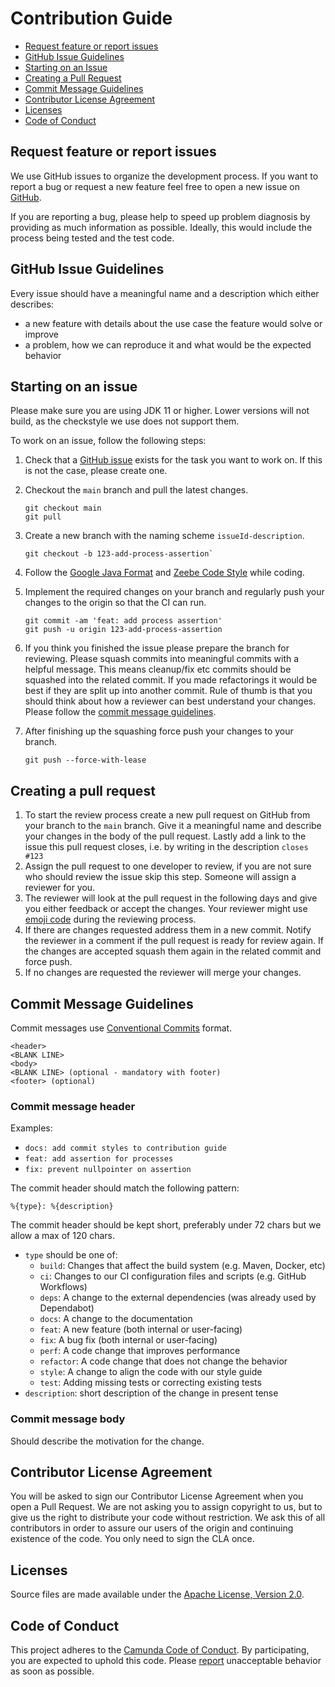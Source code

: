 # Contribution Guide

* [Request feature or report issues](#request-feature-or-report-issues)
* [GitHub Issue Guidelines](#github-issue-guidelines)
* [Starting on an Issue](#starting-on-an-issue)
* [Creating a Pull Request](#creating-a-pull-request)
* [Commit Message Guidelines](#commit-message-guidelines)
* [Contributor License Agreement](#contributor-license-agreement)
* [Licenses](#licenses)
* [Code of Conduct](#code-of-conduct)

## Request feature or report issues

We use GitHub issues to organize the development process. If you want to
report a bug or request a new feature feel free to open a new issue on
[GitHub][issues].

If you are reporting a bug, please help to speed up problem diagnosis by
providing as much information as possible. Ideally, this would include the process being tested and
the test code.

## GitHub Issue Guidelines

Every issue should have a meaningful name and a description which either
describes:
- a new feature with details about the use case the feature would solve or
improve
- a problem, how we can reproduce it and what would be the expected behavior

## Starting on an issue

Please make sure you are using JDK 11 or higher. Lower versions will not build, as the checkstyle we
use does not support them.

To work on an issue, follow the following steps:

1. Check that a [GitHub issue][issues] exists for the task you want to work on. If this is not the
   case, please create one.
2. Checkout the `main` branch and pull the latest changes.

   ```
   git checkout main
   git pull
   ```
3. Create a new branch with the naming scheme `issueId-description`.

   ```
   git checkout -b 123-add-process-assertion`
   ```
4. Follow the [Google Java Format](https://github.com/google/google-java-format#intellij-android-studio-and-other-jetbrains-ides)
   and [Zeebe Code Style](https://github.com/zeebe-io/zeebe/wiki/Code-Style) while coding.
5. Implement the required changes on your branch and regularly push your
   changes to the origin so that the CI can run.

   ```
   git commit -am 'feat: add process assertion'
   git push -u origin 123-add-process-assertion
   ```
6. If you think you finished the issue please prepare the branch for reviewing.
   Please squash commits into meaningful commits with a helpful message. This means cleanup/fix etc
   commits should be squashed into the related commit. If you made refactorings
   it would be best if they are split up into another commit. Rule of thumb is
   that you should think about how a reviewer can best understand your changes.
   Please follow the [commit message guidelines](#commit-message-guidelines).
7. After finishing up the squashing force push your changes to your branch.

   ```
   git push --force-with-lease
   ```

## Creating a pull request

1. To start the review process create a new pull request on GitHub from your
   branch to the `main` branch. Give it a meaningful name and describe
   your changes in the body of the pull request. Lastly add a link to the issue
   this pull request closes, i.e. by writing in the description `closes #123`
2. Assign the pull request to one developer to review, if you are not sure who
   should review the issue skip this step. Someone will assign a reviewer for
   you.
3. The reviewer will look at the pull request in the following days and give
   you either feedback or accept the changes. Your reviewer might use
   [emoji code](https://devblogs.microsoft.com/appcenter/how-the-visual-studio-mobile-center-team-does-code-review/#introducing-the-emoji-code)
   during the reviewing process.
4. If there are changes requested address them in a new commit. Notify the
   reviewer in a comment if the pull request is ready for review again. If
   the changes are accepted squash them again in the related commit and force push.
5. If no changes are requested the reviewer will merge your changes.

## Commit Message Guidelines

Commit messages use [Conventional Commits](https://www.conventionalcommits.org/en/v1.0.0/#summary) format.

```
<header>
<BLANK LINE>
<body>
<BLANK LINE> (optional - mandatory with footer)
<footer> (optional)
```

### Commit message header

Examples:

* `docs: add commit styles to contribution guide`
* `feat: add assertion for processes`
* `fix: prevent nullpointer on assertion`

The commit header should match the following pattern:

```
%{type}: %{description}
```

The commit header should be kept short, preferably under 72 chars but we allow a max of 120 chars.

- `type` should be one of:
  - `build`: Changes that affect the build system (e.g. Maven, Docker, etc)
  - `ci`: Changes to our CI configuration files and scripts (e.g. GitHub Workflows)
  - `deps`: A change to the external dependencies (was already used by Dependabot)
  - `docs`:  A change to the documentation
  - `feat`: A new feature (both internal or user-facing)
  - `fix`: A bug fix (both internal or user-facing)
  - `perf`: A code change that improves performance
  - `refactor`: A code change that does not change the behavior
  - `style`: A change to align the code with our style guide
  - `test`: Adding missing tests or correcting existing tests
- `description`: short description of the change in present tense

### Commit message body

Should describe the motivation for the change.

## Contributor License Agreement

You will be asked to sign our Contributor License Agreement when you open a Pull Request. We are not
asking you to assign copyright to us, but to give us the right to distribute
your code without restriction. We ask this of all contributors in order to
assure our users of the origin and continuing existence of the code. You only
need to sign the CLA once.

## Licenses

Source files are made available under the [Apache License, Version 2.0](/licenses/APACHE-2.0.txt).

## Code of Conduct

This project adheres to the [Camunda Code of Conduct](https://camunda.com/events/code-conduct/).
By participating, you are expected to uphold this code. Please [report](https://camunda.com/events/code-conduct/reporting-violations/)
unacceptable behavior as soon as possible.

[issues]: https://github.com/camunda-cloud/zeebe-process-test/issues

